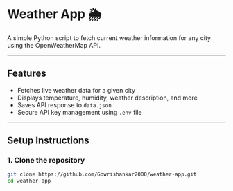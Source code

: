 # Weather App 🌦️

A simple Python script to fetch current weather information for any city using the OpenWeatherMap API.

---

## Features

- Fetches live weather data for a given city
- Displays temperature, humidity, weather description, and more
- Saves API response to `data.json`
- Secure API key management using `.env` file

---

## Setup Instructions

### 1. Clone the repository

```bash
git clone https://github.com/Gowrishankar2000/weather-app.git
cd weather-app
